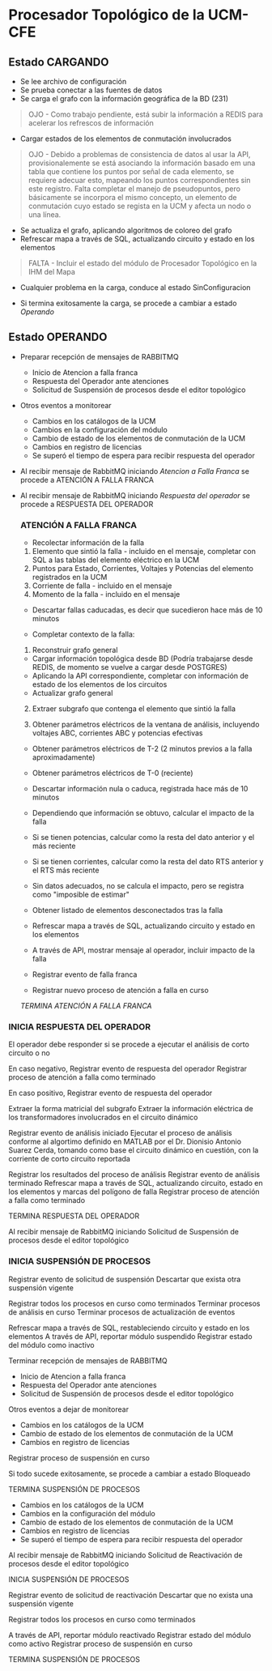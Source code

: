 # Procesador Topológico de la UCM-CFE

## Estado CARGANDO

- Se lee archivo de configuración
- Se prueba conectar a las fuentes de datos
- Se carga el grafo con la información geográfica de la BD (231)
> OJO - Como trabajo pendiente, está subir la información a REDIS para acelerar los refrescos de información

- Cargar estados de los elementos de conmutación involucrados
 
> OJO - Debido a problemas de consistencia de datos al usar la API, provisionalemente se está asociando la información
       basado em una tabla que contiene los puntos por señal de cada elemento, se requiere adecuar esto, mapeando
       los puntos correspondientes sin este registro.
       Falta completar el manejo de pseudopuntos, pero básicamente se incorpora el mismo concepto, un elemento de conmutación 
       cuyo estado se regista en la UCM y afecta un nodo o una línea.
 
- Se actualiza el grafo, aplicando algoritmos de coloreo del grafo
- Refrescar mapa a través de SQL, actualizando circuito y estado en los elementos
> FALTA - Incluir el estado del módulo de Procesador Topológico en la IHM del Mapa
 
- Cualquier problema en la carga, conduce al estado SinConfiguracion

- Si termina exitosamente la carga, se procede a cambiar a estado *Operando*
 

## Estado OPERANDO 

- Preparar recepción de mensajes de RABBITMQ
  - Inicio de Atencion a falla franca
  - Respuesta del Operador ante atenciones
  - Solicitud de Suspensión de procesos desde el editor topológico

- Otros eventos a monitorear
  - Cambios en los catálogos de la UCM
  - Cambios en la configuración del módulo
  - Cambio de estado de los elementos de conmutación de la UCM
  - Cambios en registro de licencias
  - Se superó el tiempo de espera para recibir respuesta del operador

- Al recibir mensaje de RabbitMQ iniciando _*Atencion a Falla Franca*_ se procede a ATENCIÓN A FALLA FRANCA
- Al recibir mensaje de RabbitMQ iniciando _*Respuesta del operador*_ se procede a RESPUESTA DEL OPERADOR
  
  ### ATENCIÓN A FALLA FRANCA
  - Recolectar información de la falla
  1) Elemento que sintió la falla - incluido en el mensaje, completar con SQL a las tablas del elemento eléctrico en la UCM
  2) Puntos para Estado, Corrientes, Voltajes y Potencias del elemento registrados en la UCM
  3) Corriente de falla - incluido en el mensaje
  4) Momento de la falla - incluido en el mensaje
 
  - Descartar fallas caducadas, es decir que sucedieron hace más de 10 minutos
 
  - Completar contexto de la falla:
  1) Reconstruir grafo general
   - Cargar información topológica desde BD (Podría trabajarse desde REDIS, de momento se vuelve a cargar desde POSTGRES)
   - Aplicando la API correspondiente, completar con información de estado de los elementos de los circuitos
   - Actualizar grafo general
 
  2) Extraer subgrafo que contenga el elemento que sintió la falla
 
  3) Obtener parámetros eléctricos de la ventana de análisis, incluyendo voltajes ABC, corrientes ABC y potencias efectivas
   - Obtener parámetros eléctricos de T-2 (2 minutos previos a la falla aproximadamente)
   - Obtener parámetros eléctricos de T-0 (reciente)
 
  - Descartar información nula o caduca, registrada hace más de 10 minutos
 
  - Dependiendo que información se obtuvo, calcular el impacto de la falla
   - Si se tienen potencias, calcular como la resta del dato anterior y el más reciente
   - Si se tienen corrientes, calcular como la resta del dato RTS anterior y el RTS más reciente
   - Sin datos adecuados, no se calcula el impacto, pero se registra como "imposible de estimar"
 
  - Obtener listado de elementos desconectados tras la falla
 
  - Refrescar mapa a través de SQL, actualizando circuito y estado en los elementos
  - A través de API, mostrar mensaje al operador, incluir impacto de la falla
 
  - Registrar evento de falla franca
  - Registrar nuevo proceso de atención a falla en curso
 
  _TERMINA ATENCIÓN A FALLA FRANCA_
  
 
 ### INICIA RESPUESTA DEL OPERADOR
 
  El operador debe responder si se procede a ejecutar el análisis de corto circuito o no
 
  En caso negativo,
  Registrar evento de respuesta del operador
  Registrar proceso de atención a falla como terminado
 
  En caso positivo,
  Registrar evento de respuesta del operador
 
  Extraer la forma matricial del subgrafo
  Extraer la información eléctrica de los transformadores involucrados en el circuito dinámico
 
  Registrar evento de análisis iniciado
  Ejecutar el proceso de análisis conforme al algortimo definido en MATLAB por el
  Dr. Dionisio Antonio Suarez Cerda, tomando como base el circuito dinámico en cuestión, con la
  corriente de corto circuito reportada
 
  Registrar los resultados del proceso de análisis
  Registrar evento de análisis terminado
  Refrescar mapa a través de SQL, actualizando circuito, estado en los elementos y marcas del polígono de falla
  Registrar proceso de atención a falla como terminado
 
  TERMINA RESPUESTA DEL OPERADOR
 
 
 
  Al recibir mensaje de RabbitMQ iniciando Solicitud de Suspensión de procesos desde el editor topológico
 
  ### INICIA SUSPENSIÓN DE PROCESOS
 
  Registrar evento de solicitud de suspensión
  Descartar que exista otra suspensión vigente
 
  Registrar todos los procesos en curso como terminados
  Terminar procesos de análisis en curso
  Terminar procesos de actualización de eventos
 
  Refrescar mapa a través de SQL, restableciendo circuito y estado en los elementos
  A través de API, reportar módulo suspendido
  Registrar estado del módulo como inactivo
 
  Terminar recepción de mensajes de RABBITMQ
  - Inicio de Atencion a falla franca
  - Respuesta del Operador ante atenciones
  - Solicitud de Suspensión de procesos desde el editor topológico
 
  Otros eventos a dejar de monitorear
  - Cambios en los catálogos de la UCM
  - Cambio de estado de los elementos de conmutación de la UCM
  - Cambios en registro de licencias
 
  Registrar proceso de suspensión en curso
 
  Si todo sucede exitosamente, se procede a cambiar a estado Bloqueado
 
  TERMINA SUSPENSIÓN DE PROCESOS
 
  - Cambios en los catálogos de la UCM
  - Cambios en la configuración del módulo
  - Cambio de estado de los elementos de conmutación de la UCM
  - Cambios en registro de licencias
  - Se superó el tiempo de espera para recibir respuesta del operador
 
 
  Al recibir mensaje de RabbitMQ iniciando Solicitud de Reactivación de procesos desde el editor topológico
 
  INICIA SUSPENSIÓN DE PROCESOS
 
  Registrar evento de solicitud de reactivación
  Descartar que no exista una suspensión vigente
 
  Registrar todos los procesos en curso como terminados
 
  A través de API, reportar módulo reactivado
  Registrar estado del módulo como activo
  Registrar proceso de suspensión en curso
 
  TERMINA SUSPENSIÓN DE PROCESOS